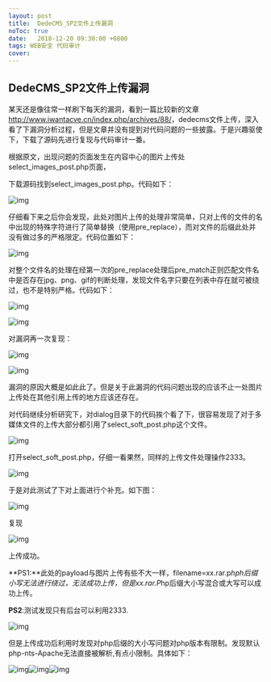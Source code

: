 ```yaml
---
layout: post
title:  DedeCMS_SP2文件上传漏洞
noToc: true
date:   2018-12-20 09:30:00 +0800
tags: WEB安全 代码审计
cover: 
---
```


## DedeCMS_SP2文件上传漏洞

某天还是像往常一样刷下每天的漏洞，看到一篇比较新的文章<http://www.iwantacve.cn/index.php/archives/88/>，dedecms文件上传，深入看了下漏洞分析过程，但是文章并没有提到对代码问题的一些披露。于是兴趣驱使下，下载了源码先进行复现与代码审计一番。

根据原文，出现问题的页面发生在内容中心的图片上传处select_images_post.php页面，

下载源码找到select_images_post.php。代码如下：

![img]({{site.baseurl}}/assets/images/dedecms/clip_image002.jpg)

仔细看下来之后你会发现，此处对图片上传的处理非常简单，只对上传的文件的名中出现的特殊字符进行了简单替换（使用pre_replace），而对文件的后缀此处并没有做过多的严格限定。代码位置如下：

![img]({{site.baseurl}}/assets/images/dedecms/clip_image004.png)

对整个文件名的处理在经第一次的pre_replace处理后pre_match正则匹配文件名中是否存在jpg、png、gif的判断处理，发现文件名字只要在列表中存在就可被绕过，也不是特别严格。代码如下：

![img]({{site.baseurl}}/assets/images/dedecms/clip_image006.jpg)

![img]({{site.baseurl}}/assets/images/dedecms/clip_image008.png)

对漏洞再一次复现：

![img]({{site.baseurl}}/assets/images/dedecms/clip_image010.png)

![img]({{site.baseurl}}/assets/images/dedecms/clip_image012.png)

漏洞的原因大概是如此此了。但是关于此漏洞的代码问题出现的应该不止一处图片上传处在其他引用上传的地方应该还存在。

对代码继续分析研究下，对dialog目录下的代码挨个看了下，很容易发现了对于多媒体文件的上传大部分都引用了select_soft_post.php这个文件。

![img]({{site.baseurl}}/assets/images/dedecms/clip_image013.png)

打开select_soft_post.php，仔细一看果然，同样的上传文件处理操作2333。

![img]({{site.baseurl}}/assets/images/dedecms/clip_image015.jpg)

于是对此测试了下对上面进行个补充。如下图：

![img]({{site.baseurl}}/assets/images/dedecms/clip_image017.png)

复现

![img]({{site.baseurl}}/assets/images/dedecms/clip_image019.png)

上传成功。

**PS1:**此处的payload与图片上传有些不大一样，filename=xx.rar.p*hph后缀小写无法进行绕过，无法成功上传，但是xx.rar.P*hp后缀大小写混合或大写可以成功上传。

**PS2**:测试发现只有后台可以利用2333.

![img]({{site.baseurl}}/assets/images/dedecms/clip_image021.png)

但是上传成功后利用时发现对php后缀的大小写问题对php版本有限制。发现默认php-nts-Apache无法直接被解析,有点小限制。具体如下：

![img]({{site.baseurl}}/assets/images/dedecms/clip_image023.png)![img]({{site.baseurl}}/assets/images/dedecms/clip_image025.png)![img]({{site.baseurl}}/assets/images/dedecms/clip_image027.png)